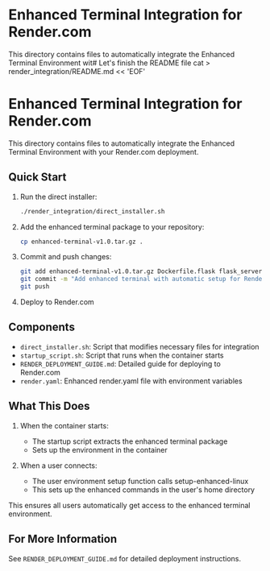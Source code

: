 # Enhanced Terminal Integration for Render.com

This directory contains files to automatically integrate the Enhanced Terminal Environment wit# Let's finish the README file
cat > render_integration/README.md << 'EOF'
# Enhanced Terminal Integration for Render.com

This directory contains files to automatically integrate the Enhanced Terminal Environment with your Render.com deployment.

## Quick Start

1. Run the direct installer:
   ```bash
   ./render_integration/direct_installer.sh
   ```

2. Add the enhanced terminal package to your repository:
   ```bash
   cp enhanced-terminal-v1.0.tar.gz .
   ```

3. Commit and push changes:
   ```bash
   git add enhanced-terminal-v1.0.tar.gz Dockerfile.flask flask_server.py render.yaml user_scripts/setup-enhanced-linux startup_script.sh
   git commit -m "Add enhanced terminal with automatic setup for Render.com"
   git push
   ```

4. Deploy to Render.com

## Components

- `direct_installer.sh`: Script that modifies necessary files for integration
- `startup_script.sh`: Script that runs when the container starts
- `RENDER_DEPLOYMENT_GUIDE.md`: Detailed guide for deploying to Render.com
- `render.yaml`: Enhanced render.yaml file with environment variables

## What This Does

1. When the container starts:
   - The startup script extracts the enhanced terminal package
   - Sets up the environment in the container

2. When a user connects:
   - The user environment setup function calls setup-enhanced-linux
   - This sets up the enhanced commands in the user's home directory

This ensures all users automatically get access to the enhanced terminal environment.

## For More Information

See `RENDER_DEPLOYMENT_GUIDE.md` for detailed deployment instructions.
